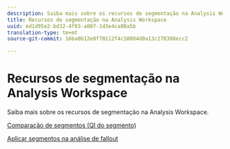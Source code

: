 ```yaml
---
description: Saiba mais sobre os recursos de segmentação na Analysis Workspace.
title: Recursos de segmentação na Analysis Workspace
uuid: ed1d95e2-bd32-4f03-a007-1d3e4ca08a5b
translation-type: tm+mt
source-git-commit: 16ba0b12e0f70112f4c10804d0a13c278388ecc2

---
```



# Recursos de segmentação na Analysis Workspace

Saiba mais sobre os recursos de segmentação na Analysis Workspace.

[Comparação de segmentos (QI do segmento)](https://marketing.adobe.com/resources/help/en_US/analytics/analysis-workspace/segment-comparison.html)

[Aplicar segmentos na análise de fallout](https://marketing.adobe.com/resources/help/en_US/analytics/analysis-workspace/compare-segments-fallout.html)
